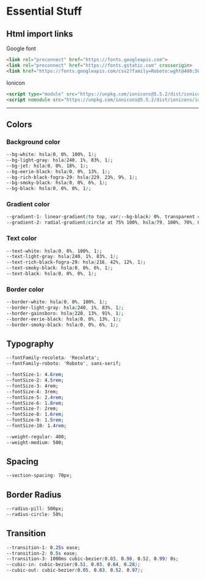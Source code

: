 # Essential Stuff

## Html import links

Google font 

``` html 
<link rel="preconnect" href="https://fonts.googleapis.com">
<link rel="preconnect" href="https://fonts.gstatic.com" crossorigin>
<link href="https://fonts.googleapis.com/css2?family=Roboto:wght@400;500;700&display=swap" rel="stylesheet">
```

Ionicon

``` html
<script type="module" src="https://unpkg.com/ionicons@5.5.2/dist/ionicons/ionicons.esm.js"></script>
<script nomodule src="https://unpkg.com/ionicons@5.5.2/dist/ionicons/ionicons.js"></script>
```

---

## Colors

### Background color

``` css
--bg-white: hsla(0, 0%, 100%, 1);
--bg-light-gray: hsla(240, 1%, 83%, 1);
--bg-jet: hsla(0, 0%, 18%, 1);
--bg-eerie-black: hsla(0, 0%, 13%, 1);
--bg-rich-black-fogra-29: hsla(229, 23%, 9%, 1);
--bg-smoky-black: hsla(0, 0%, 6%, 1);
--bg-black: hsla(0, 0%, 0%, 1);
```

### Gradient color

``` css
--gradient-1: linear-gradient(to top, var(--bg-black) 0%, transparent 40%);
--gradient-2: radial-gradient(circle at 75% 100%, hsla(79, 100%, 70%, 0.3) 0%, transparent 100%);
```

### Text color

``` css
--text-white: hsla(0, 0%, 100%, 1);
--text-light-gray: hsla(240, 1%, 83%, 1);
--text-rich-black-fogra-29: hsla(216, 42%, 12%, 1);
--text-smoky-black: hsla(0, 0%, 6%, 1);
--text-black: hsla(0, 0%, 0%, 1);
```

### Border color

``` css
--border-white: hsla(0, 0%, 100%, 1);
--border-light-gray: hsla(240, 1%, 83%, 1);
--border-gainsboro: hsla(220, 13%, 91%, 1);
--border-eerie-black: hsla(0, 0%, 13%, 1);
--border-smoky-black: hsla(0, 0%, 6%, 1);
```

## Typography

``` css
--fontFamily-recoleta: 'Recoleta';
--fontFamily-roboto: 'Roboto', sans-serif;

--fontSize-1: 4.6rem;
--fontSize-2: 4.5rem;
--fontSize-3: 4rem;
--fontSize-4: 3rem;
--fontSize-5: 2.4rem;
--fontSize-6: 1.8rem;
--fontSize-7: 2rem;
--fontSize-8: 1.6rem;
--fontSize-9: 1.5rem;
--fontSize-10: 1.4rem;

--weight-regular: 400;
--weight-medium: 500;
```

## Spacing

``` css
--section-spacing: 70px;
```

## Border Radius

``` css
--radius-pill: 500px;
--radius-circle: 50%;
```

## Transition

``` css
--transition-1: 0.25s ease;
--transition-2: 0.5s ease;
--transition-3: 1000ms cubic-bezier(0.03, 0.98, 0.52, 0.99) 0s;
--cubic-in: cubic-bezier(0.51, 0.03, 0.64, 0.28);
--cubic-out: cubic-bezier(0.05, 0.83, 0.52, 0.97);
```
